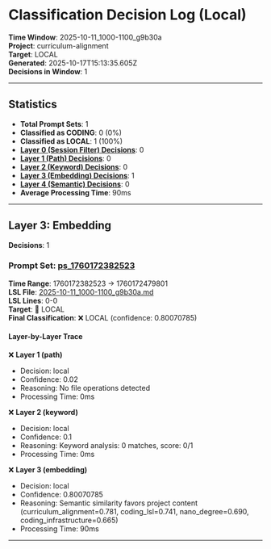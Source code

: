 # Classification Decision Log (Local)

**Time Window**: 2025-10-11_1000-1100_g9b30a<br>
**Project**: curriculum-alignment<br>
**Target**: LOCAL<br>
**Generated**: 2025-10-17T15:13:35.605Z<br>
**Decisions in Window**: 1

---

## Statistics

- **Total Prompt Sets**: 1
- **Classified as CODING**: 0 (0%)
- **Classified as LOCAL**: 1 (100%)
- **[Layer 0 (Session Filter) Decisions](#layer-0-session-filter)**: 0
- **[Layer 1 (Path) Decisions](#layer-1-path)**: 0
- **[Layer 2 (Keyword) Decisions](#layer-2-keyword)**: 0
- **[Layer 3 (Embedding) Decisions](#layer-3-embedding)**: 1
- **[Layer 4 (Semantic) Decisions](#layer-4-semantic)**: 0
- **Average Processing Time**: 90ms

---

## Layer 3: Embedding

**Decisions**: 1

### Prompt Set: [ps_1760172382523](../../history/2025-10-11_1000-1100_g9b30a.md#ps_1760172382523)

**Time Range**: 1760172382523 → 1760172479801<br>
**LSL File**: [2025-10-11_1000-1100_g9b30a.md](../../history/2025-10-11_1000-1100_g9b30a.md#ps_1760172382523)<br>
**LSL Lines**: 0-0<br>
**Target**: 📍 LOCAL<br>
**Final Classification**: ❌ LOCAL (confidence: 0.80070785)

#### Layer-by-Layer Trace

❌ **Layer 1 (path)**
- Decision: local
- Confidence: 0.02
- Reasoning: No file operations detected
- Processing Time: 0ms

❌ **Layer 2 (keyword)**
- Decision: local
- Confidence: 0.1
- Reasoning: Keyword analysis: 0 matches, score: 0/1
- Processing Time: 0ms

❌ **Layer 3 (embedding)**
- Decision: local
- Confidence: 0.80070785
- Reasoning: Semantic similarity favors project content (curriculum_alignment=0.781, coding_lsl=0.741, nano_degree=0.690, coding_infrastructure=0.665)
- Processing Time: 90ms

---

